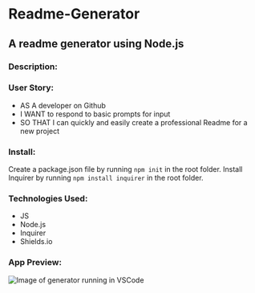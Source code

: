 # Readme-Generator
## A readme generator using Node.js

### Description:


### User Story:
- AS A developer on Github
- I WANT to respond to basic prompts for input
- SO THAT I can quickly and easily create a professional Readme for a new project

### Install:
Create a package.json file by running `npm init` in the root folder.
Install Inquirer by running `npm install inquirer` in the root folder.

### Technologies Used:
- JS
- Node.js
- Inquirer
- Shields.io

### App Preview:
![Image of generator running in VSCode](./assets/preview.png)<br>
<!-- [Video of the app running in VSCode](./assets/video.???????????????) -->